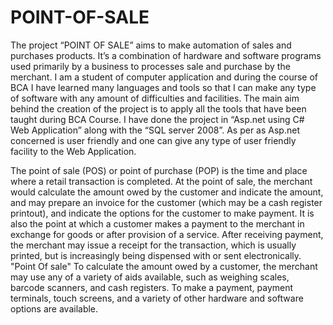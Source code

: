 # POINT-OF-SALE
The project “POINT OF SALE” aims to make automation of sales and
purchases products. It’s a combination of hardware and software programs
used primarily by a business to processes sale and purchase by the
merchant.
I am a student of computer application and during the course of BCA I have
learned many languages and tools so that I can make any type of software
with any amount of difficulties and facilities. The main aim behind the
creation of the project is to apply all the tools that have been taught during
BCA Course.
I have done the project in “Asp.net using C# Web Application” along with
the “SQL server 2008”. As per as Asp.net concerned is user friendly and
one can give any type of user friendly facility to the Web Application.

The point of sale (POS) or point of purchase (POP) is the time and place
where a retail transaction is completed. At the point of sale, the
merchant would calculate the amount owed by the customer and indicate
the amount, and may prepare an invoice for the customer (which may be
a cash register printout), and indicate the options for the customer to
make payment. It is also the point at which a customer makes a
payment to the merchant in exchange for goods or after provision of a
service. After receiving payment, the merchant may issue a receipt for
the transaction, which is usually printed, but is increasingly being
dispensed with or sent electronically.
"Point Of sale" To calculate the amount owed by a customer, the
merchant may use any of a variety of aids available, such as weighing
scales, barcode scanners, and cash registers. To make a
payment, payment terminals, touch screens, and a variety of other
hardware and software options are available.
